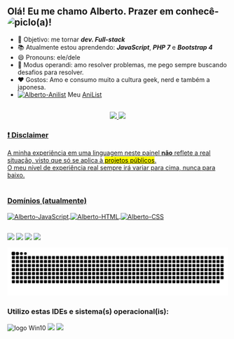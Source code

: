 <h2>Olá! Eu me chamo Alberto. Prazer em conhecê-lo(a)! <img align="left" alt="pic" height="38" style="border-radius:50px;" src="https://c.tenor.com/JUPt0-Fm0AIAAAAi/baka-neko.gif?width=676&height=676"></h2>

- 🎯 Objetivo: me tornar ***dev. Full-stack***
- 📚 Atualmente estou aprendendo: ***JavaScript***, ***PHP 7*** e ***Bootstrap 4***
- 😄 Pronouns: ele/dele
- 🧩 Modus operandi: amo resolver problemas, me pego sempre buscando desafios para resolver. 
- ❤ Gostos: Amo e consumo muito a cultura geek, nerd e também a japonesa.
- <a href="https://github.com/allbertuu"><img alt="Alberto-Anilist" height="20" width="20" src="https://img.icons8.com/?id=U68ZblEL0g5C&size=2x&color=000000"></a> Meu <a href="https://anilist.co/user/allbertuu/">AniList</a>

<br>
  
<div align="center">
  <a href="https://github.com/allbertuu">
  <img height="140em" src="https://github-readme-stats.vercel.app/api?username=allbertuu&show_icons=true&theme=nord&include_all_commits=true&count_private=true"/>
  <img height="140em" src="https://github-readme-stats.vercel.app/api/top-langs/?username=allbertuu&layout=compact&langs_count=7&theme=nord"/>
</div>
  
  <h3>❗ Disclaimer</h3>
  A minha experiência em uma linguagem neste painel <strong>não</strong> reflete a real situação, visto que só se aplica à <mark>projetos públicos</mark>. <br>O meu nível de experiência real sempre irá variar para cima, nunca para baixo.
  
  <div style="display: inline_block"><br>
  <h3>Domínios (atualmente)</h3>
  <img align="center" alt="Alberto-JavaScript" height="30" width="40" src="https://www.svgrepo.com/show/349419/javascript.svg">
  <img align="center" alt="Alberto-HTML" height="30" width="40" src="https://www.svgrepo.com/show/349402/html5.svg">
  <img align="center" alt="Alberto-CSS" height="30" width="40" src="https://www.svgrepo.com/show/349330/css3.svg">  
  </div>
  
<div>
  
  ##
  
</div>
 <div>
  <a href="https://instagram.com/albert.vny" target="_blank"><img src="https://img.shields.io/badge/-Instagram-%23E4405F?style=for-the-badge&logo=instagram&logoColor=white" target="_blank"></a>
  <a href ="mailto:albertovinicius3@gmail.com"><img src="https://img.shields.io/badge/Gmail-D14836?style=for-the-badge&logo=gmail&logoColor=white" target="_blank"></a>
  <a href="https://www.linkedin.com/in/albertov-albuquerque/" target="_blank"><img src="https://img.shields.io/badge/-LinkedIn-%230077B5?style=for-the-badge&logo=linkedin&logoColor=white" target="_blank"></a> 
  <a href="https://open.spotify.com/user/f59bk8mb2ucak8liirg2oqx0p?si=EVsOUON7S-SzOVMnFhvtpA&utm_source=whatsapp&dl_branch=1"><img src="https://img.shields.io/badge/Spotify-1ED760?&style=for-the-badge&logo=spotify&logoColor=white" target="_blank"></a>
   
  ![Snake animation](https://github.com/allbertuu/allbertuu/blob/output/github-contribution-grid-snake.svg)
 
  </div>
  
  <div>
  <h3>Utilizo estas IDEs e sistema(s) operacional(is):</h3>
  <img alt="logo Win10" src="https://img.shields.io/badge/Windows-0078D6?style=for-the-badge&logo=windows&logoColor=white">
  <img src="https://img.shields.io/badge/VISUAL%20STUDIO%20CODE-%230077B5?style=for-the-badge&logo=visualstudiocode&logoColor=white">
  <img src="https://img.shields.io/badge/Jupyter-orange?style=for-the-badge&logo=Jupyter&logoColor=white">
  </div>
